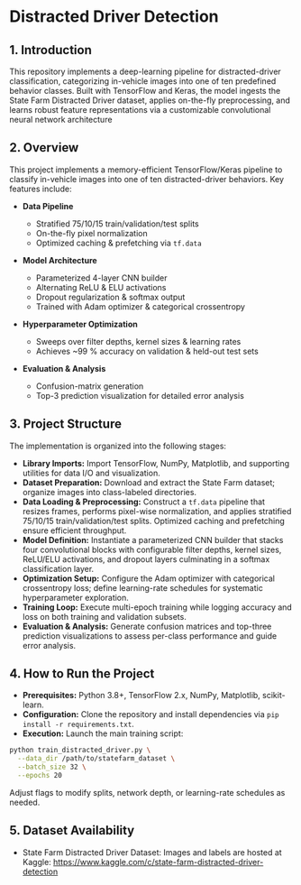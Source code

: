 # Distracted Driver Detection
## 1. Introduction
This repository implements a deep-learning pipeline for distracted-driver classification, categorizing in-vehicle images into one of ten predefined behavior classes. Built with TensorFlow and Keras, the model ingests the State Farm Distracted Driver dataset, applies on-the-fly preprocessing, and learns robust feature representations via a customizable convolutional neural network architecture

## 2. Overview

This project implements a memory-efficient TensorFlow/Keras pipeline to classify in-vehicle images into one of ten distracted-driver behaviors. Key features include:

- **Data Pipeline**  
  - Stratified 75/10/15 train/validation/test splits  
  - On-the-fly pixel normalization  
  - Optimized caching & prefetching via `tf.data`

- **Model Architecture**  
  - Parameterized 4-layer CNN builder  
  - Alternating ReLU & ELU activations  
  - Dropout regularization & softmax output  
  - Trained with Adam optimizer & categorical crossentropy

- **Hyperparameter Optimization**  
  - Sweeps over filter depths, kernel sizes & learning rates  
  - Achieves ~99 % accuracy on validation & held-out test sets

- **Evaluation & Analysis**  
  - Confusion-matrix generation  
  - Top-3 prediction visualization for detailed error analysis

## 3. Project Structure
The implementation is organized into the following stages:
- **Library Imports:** Import TensorFlow, NumPy, Matplotlib, and supporting utilities for data I/O and visualization.
- **Dataset Preparation:** Download and extract the State Farm dataset; organize images into class-labeled directories.
- **Data Loading & Preprocessing:** Construct a `tf.data` pipeline that resizes frames, performs pixel-wise normalization, and applies stratified 75/10/15 train/validation/test splits. Optimized caching and prefetching ensure efficient throughput.
- **Model Definition:** Instantiate a parameterized CNN builder that stacks four convolutional blocks with configurable filter depths, kernel sizes, ReLU/ELU activations, and dropout layers culminating in a softmax classification layer.
- **Optimization Setup:** Configure the Adam optimizer with categorical crossentropy loss; define learning-rate schedules for systematic hyperparameter exploration.
- **Training Loop:** Execute multi-epoch training while logging accuracy and loss on both training and validation subsets.
- **Evaluation & Analysis:** Generate confusion matrices and top-three prediction visualizations to assess per-class performance and guide error analysis.
  
## 4. How to Run the Project
- **Prerequisites:** Python 3.8+, TensorFlow 2.x, NumPy, Matplotlib, scikit-learn.
- **Configuration:** Clone the repository and install dependencies via `pip install -r requirements.txt`.
- **Execution:** Launch the main training script:
```bash
python train_distracted_driver.py \
  --data_dir /path/to/statefarm_dataset \
  --batch_size 32 \
  --epochs 20
```
Adjust flags to modify splits, network depth, or learning-rate schedules as needed.

## 5. Dataset Availability
- State Farm Distracted Driver Dataset: Images and labels are hosted at Kaggle:
https://www.kaggle.com/c/state-farm-distracted-driver-detection 
